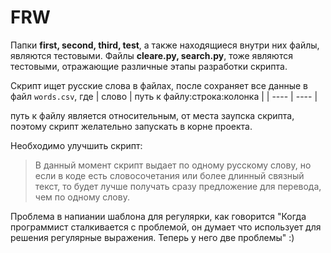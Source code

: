 # FRW
Папки **first, second, third, test**, а также находящиеся внутри них файлы, являются тестовыми.
Файлы **cleare.py, search.py**, тоже являются тестовыми, отражающие различные этапы разработки скрипта.

Скрипт ищет русские слова в файлах, после сохраняет все данные в файл `words.csv`, где
| слово | путь к файлу:строка:колонка |
| ---- | ---- |

путь к файлу является относительным, от места заупска скрипта, поэтому скрипт желательно запускать в корне проекта.

Необходимо улучшить скрипт:
> В данный момент скрипт выдает по одному русскому слову, но если 
> в коде есть словосочетания или более длинный связный текст, то будет
> лучше получать сразу предложение для перевода, чем по одному слову.

Проблема в напиании шаблона для регулярки, как говорится "Когда программист сталкивается с проблемой, он думает что использует для решения регулярные выражения. Теперь у него две проблемы" :)
